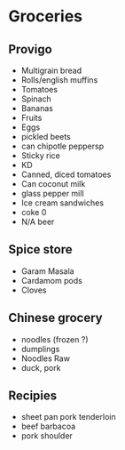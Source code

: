 # Groceries

## Provigo

- Multigrain bread
- Rolls/english muffins
- Tomatoes
- Spinach
- Bananas
- Fruits
- Eggs
- pickled beets
- can chipotle peppersp
- Sticky rice
- KD
- Canned, diced tomatoes
- Can coconut milk
- glass pepper mill
- Ice cream sandwiches
- coke 0
- N/A beer

## Spice store

- Garam Masala
- Cardamom pods
- Cloves

## Chinese grocery

- noodles (frozen ?)
- dumplings
- Noodles Raw
- duck, pork

## Recipies

- sheet pan pork tenderloin
- beef barbacoa
- pork shoulder
